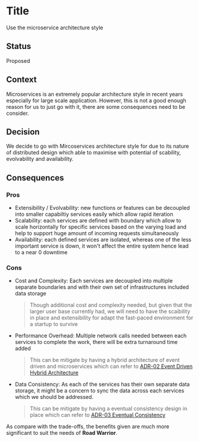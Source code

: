 # Title

Use the microservice architecture style

## Status

Proposed

## Context

Microservices is an extremely popular architecture style in recent years especially for large scale application. However, this is not a good enough reason for us to just go with it, there are some consequences need to be consider.

## Decision

We decide to go with Mircoservices architecture style for due to its nature of distributed design which able to maximise with potential of scability, evolvability and availability.

## Consequences

### Pros
- Extensibility / Evolvability: new functions or features can be decoupled into smaller capabiltiy services easily which allow rapid iteration
- Scalability: each services are defined with boundary which allow to scale horizontally for specific services based on the varying load and help to support huge amount of incoming requests simultaneously
- Availability: each defined services are isolated, whereas one of the less important service is down, it won't affect the entire system hence lead to a near 0 downtime


### Cons
- Cost and Complexity: Each services are decoupled into multiple separate boundaries and with their own set of infrastructures included data storage
  > Though additional cost and complexity needed, but given that the larger user base currently had, we will need to have the scaibility in place and extensibility for adapt the fast-paced environment for a startup to survive
- Performance Overhead: Multiple network calls needed between each services to complete the work, there will be extra turnaround time added
  > This can be mitigate by having a hybrid architecture of event driven and microservices which can refer to [ADR-02 Event Driven Hybrid Architecture](/solutions/adrs/02-event-driven-hybrid.md)
- Data Consistency: As each of the services has their own separate data storage, it might be a concern to sync the data across each services which we should be addressed.
  > This can be mitigate by having a eventual consistency design in place which can refer to [ADR-03 Eventual Consistency](/solutions/adrs/02-eventual-consistency.md)

As compare with the trade-offs, the benefits given are much more significant to suit the needs of **Road Warrior**.

